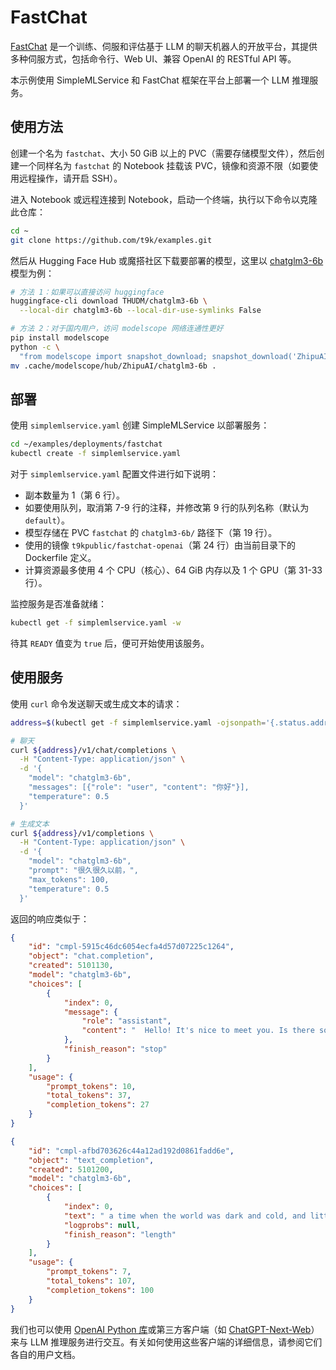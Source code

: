 # FastChat

<a target="_blank" rel="noopener noreferrer" href="https://github.com/lm-sys/FastChat">FastChat</a> 是一个训练、伺服和评估基于 LLM 的聊天机器人的开放平台，其提供多种伺服方式，包括命令行、Web UI、兼容 OpenAI 的 RESTful API 等。

本示例使用 SimpleMLService 和 FastChat 框架在平台上部署一个 LLM 推理服务。

## 使用方法

创建一个名为 `fastchat`、大小 50 GiB 以上的 PVC（需要存储模型文件），然后创建一个同样名为 `fastchat` 的 Notebook 挂载该 PVC，镜像和资源不限（如要使用远程操作，请开启 SSH）。

进入 Notebook 或远程连接到 Notebook，启动一个终端，执行以下命令以克隆此仓库：

```bash
cd ~
git clone https://github.com/t9k/examples.git
```

然后从 Hugging Face Hub 或魔搭社区下载要部署的模型，这里以 [chatglm3-6b](https://huggingface.co/THUDM/chatglm3-6b) 模型为例：

```bash
# 方法 1：如果可以直接访问 huggingface
huggingface-cli download THUDM/chatglm3-6b \
  --local-dir chatglm3-6b --local-dir-use-symlinks False

# 方法 2：对于国内用户，访问 modelscope 网络连通性更好
pip install modelscope
python -c \
  "from modelscope import snapshot_download; snapshot_download('ZhipuAI/chatglm3-6b')"
mv .cache/modelscope/hub/ZhipuAI/chatglm3-6b .
```

## 部署

使用 `simplemlservice.yaml` 创建 SimpleMLService 以部署服务：

```bash
cd ~/examples/deployments/fastchat
kubectl create -f simplemlservice.yaml
```

对于 `simplemlservice.yaml` 配置文件进行如下说明：

* 副本数量为 1（第 6 行）。
* 如要使用队列，取消第 7-9 行的注释，并修改第 9 行的队列名称（默认为 `default`）。
* 模型存储在 PVC `fastchat` 的 `chatglm3-6b/` 路径下（第 19 行）。
* 使用的镜像 `t9kpublic/fastchat-openai`（第 24 行）由当前目录下的 Dockerfile 定义。
* 计算资源最多使用 4 个 CPU（核心）、64 GiB 内存以及 1 个 GPU（第 31-33 行）。

监控服务是否准备就绪：

``` bash
kubectl get -f simplemlservice.yaml -w
```

待其 `READY` 值变为 `true` 后，便可开始使用该服务。

## 使用服务

使用 `curl` 命令发送聊天或生成文本的请求：

``` bash
address=$(kubectl get -f simplemlservice.yaml -ojsonpath='{.status.address.url}')

# 聊天
curl ${address}/v1/chat/completions \
  -H "Content-Type: application/json" \
  -d '{
    "model": "chatglm3-6b",
    "messages": [{"role": "user", "content": "你好"}],
    "temperature": 0.5
  }'

# 生成文本
curl ${address}/v1/completions \
  -H "Content-Type: application/json" \
  -d '{
    "model": "chatglm3-6b",
    "prompt": "很久很久以前，",
    "max_tokens": 100,
    "temperature": 0.5
  }'
```

返回的响应类似于：

```json
{
    "id": "cmpl-5915c46dc6054ecfa4d57d07225c1264",
    "object": "chat.completion",
    "created": 5101130,
    "model": "chatglm3-6b",
    "choices": [
        {
            "index": 0,
            "message": {
                "role": "assistant",
                "content": "  Hello! It's nice to meet you. Is there something I can help you with or would you like to chat?"
            },
            "finish_reason": "stop"
        }
    ],
    "usage": {
        "prompt_tokens": 10,
        "total_tokens": 37,
        "completion_tokens": 27
    }
}

{
    "id": "cmpl-afbd703626c44a12ad192d0861fadd6e",
    "object": "text_completion",
    "created": 5101200,
    "model": "chatglm3-6b",
    "choices": [
        {
            "index": 0,
            "text": " a time when the world was dark and cold, and little light entered.\n\nA young girl named Kanna was born in this world. She was born with a burden on her back.\n\nKanna grew up in a small village, surrounded by snow and ice. The villagers were poor, and they lived in miserable huts. They were cold and hungry all the time.\n\nBut Kanna was different. She had a special gift. She could make light",
            "logprobs": null,
            "finish_reason": "length"
        }
    ],
    "usage": {
        "prompt_tokens": 7,
        "total_tokens": 107,
        "completion_tokens": 100
    }
}
```

我们也可以使用 [OpenAI Python 库](https://github.com/openai/openai-python)或第三方客户端（如 [ChatGPT-Next-Web](https://github.com/ChatGPTNextWeb/ChatGPT-Next-Web)）来与 LLM 推理服务进行交互。有关如何使用这些客户端的详细信息，请参阅它们各自的用户文档。
